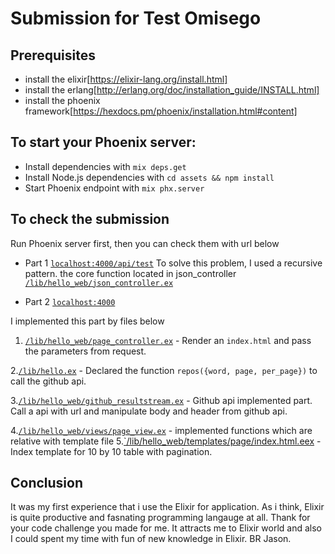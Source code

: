 # Submission for Test Omisego


## Prerequisites

- install the elixir[https://elixir-lang.org/install.html]
- install the erlang[http://erlang.org/doc/installation_guide/INSTALL.html]
- install the phoenix framework[https://hexdocs.pm/phoenix/installation.html#content]


## To start your Phoenix server:

  * Install dependencies with `mix deps.get`
  * Install Node.js dependencies with `cd assets && npm install`
  * Start Phoenix endpoint with `mix phx.server`

## To check the submission

  Run Phoenix server first, then you can check them with url below

  * Part 1 [`localhost:4000/api/test`](http://localhost:4000/api/test)
   To solve this problem, I used a recursive pattern. the core function located in json_controller [`/lib/hello_web/json_controller.ex`](/lib/hello_web/json_controller.ex)

  * Part 2 [`localhost:4000`](http://localhost:4000)

   I implemented this part by files below

   1. [`/lib/hello_web/page_controller.ex`](/lib/hello_web/page_controller.ex) - Render an `index.html` and pass the parameters from request.

   2.[`/lib/hello.ex`](/lib/hello.ex) - Declared the function `repos({word, page, per_page})` to call the github api.

   3.[`/lib/hello_web/github_resultstream.ex`](/lib/hello_web/github_resultstream.ex) - Github api implemented part. Call a api with url and manipulate body and header from github api.

   4.[`/lib/hello_web/views/page_view.ex`](/lib/hello_web/views/page_view.ex) - implemented functions which are relative with template file
   5.[`/lib/hello_web/templates/page/index.html.eex](/lib/hello_web/templates/page/index.html.eex) - Index template for 10 by 10 table with pagination.

## Conclusion
 It was my first experience that i use the Elixir for application. As i think, Elixir is quite productive and fasnating programming langauge at all. Thank for your code challenge you made for me. It attracts me to Elixir world and also I could spent my time with fun of new knowledge in Elixir.
 BR Jason.
